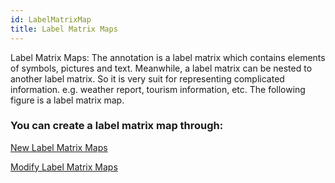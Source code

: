 ```yaml
---
id: LabelMatrixMap
title: Label Matrix Maps
---
```

Label Matrix Maps: The annotation is a label matrix which contains elements of
symbols, pictures and text. Meanwhile, a label matrix can be nested to another
label matrix. So it is very suit for representing complicated information.
e.g. weather report, tourism information, etc. The following figure is a label
matrix map.

### You can create a label matrix map through:

[New Label Matrix Maps](LabelMatrixMapDefault)
 
[Modify Label Matrix Maps](LabelMatrixMapDia)
